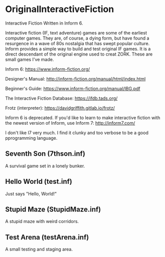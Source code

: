 # OriginalInteractiveFiction
Interactive Fiction Written in Inform 6.

Interactive fiction (IF, text adventure) games are some of the earliest computer games. They are, of course, a dying form, but have found a resurgence in a wave of 80s nostalgia that has swept popular culture. Inform provides a simple way to build and test original IF games. It is a direct descendant of the original engine used to creat ZORK. These are small games I've made.

Inform 6: https://www.inform-fiction.org/

Designer's Manual: http://inform-fiction.org/manual/html/index.html

Beginner's Guide: https://www.inform-fiction.org/manual/IBG.pdf

The Interactive Fiction Database: https://ifdb.tads.org/

Frotz (interpreter): https://davidgriffith.gitlab.io/frotz/

Inform 6 is deprecated. If you'd like to learn to make interactive fiction with the newest version of Inform, use Inform 7: http://inform7.com/

I don't like I7 very much. I find it clunky and too verbose to be a good pprogramming language.

## Seventh Son (7thson.inf)
A survival game set in a lonely bunker.

## Hello World (test.inf)
Just says "Hello, World!"

## Stupid Maze (StupidMaze.inf)
A stupid maze with weird corridors.

## Test Arena (testArena.inf)
A small testing and staging area.
